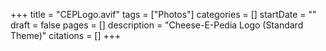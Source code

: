 +++
title = "CEPLogo.avif"
tags = ["Photos"]
categories = []
startDate = ""
draft = false
pages = []
description = "Cheese-E-Pedia Logo (Standard Theme)"
citations = []
+++
